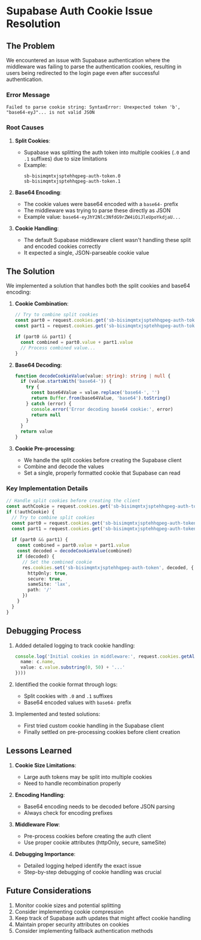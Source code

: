 # Supabase Auth Cookie Issue Resolution

## The Problem

We encountered an issue with Supabase authentication where the middleware was failing to parse the authentication cookies, resulting in users being redirected to the login page even after successful authentication.

### Error Message
```
Failed to parse cookie string: SyntaxError: Unexpected token 'b', "base64-eyJ"... is not valid JSON
```

### Root Causes

1. **Split Cookies**: 
   - Supabase was splitting the auth token into multiple cookies (`.0` and `.1` suffixes) due to size limitations
   - Example:
     ```
     sb-bisimqmtxjsptehhqpeg-auth-token.0
     sb-bisimqmtxjsptehhqpeg-auth-token.1
     ```

2. **Base64 Encoding**:
   - The cookie values were base64 encoded with a `base64-` prefix
   - The middleware was trying to parse these directly as JSON
   - Example value: `base64-eyJhY2Nlc3NfdG9rZW4iOiJleUpoYkdjaU...`

3. **Cookie Handling**:
   - The default Supabase middleware client wasn't handling these split and encoded cookies correctly
   - It expected a single, JSON-parseable cookie value

## The Solution

We implemented a solution that handles both the split cookies and base64 encoding:

1. **Cookie Combination**:
   ```typescript
   // Try to combine split cookies
   const part0 = request.cookies.get('sb-bisimqmtxjsptehhqpeg-auth-token.0')
   const part1 = request.cookies.get('sb-bisimqmtxjsptehhqpeg-auth-token.1')
   
   if (part0 && part1) {
     const combined = part0.value + part1.value
     // Process combined value...
   }
   ```

2. **Base64 Decoding**:
   ```typescript
   function decodeCookieValue(value: string): string | null {
     if (value.startsWith('base64-')) {
       try {
         const base64Value = value.replace('base64-', '')
         return Buffer.from(base64Value, 'base64').toString()
       } catch (error) {
         console.error('Error decoding base64 cookie:', error)
         return null
       }
     }
     return value
   }
   ```

3. **Cookie Pre-processing**:
   - We handle the split cookies before creating the Supabase client
   - Combine and decode the values
   - Set a single, properly formatted cookie that Supabase can read

### Key Implementation Details

```typescript
// Handle split cookies before creating the client
const authCookie = request.cookies.get('sb-bisimqmtxjsptehhqpeg-auth-token')
if (!authCookie) {
  // Try to combine split cookies
  const part0 = request.cookies.get('sb-bisimqmtxjsptehhqpeg-auth-token.0')
  const part1 = request.cookies.get('sb-bisimqmtxjsptehhqpeg-auth-token.1')
  
  if (part0 && part1) {
    const combined = part0.value + part1.value
    const decoded = decodeCookieValue(combined)
    if (decoded) {
      // Set the combined cookie
      res.cookies.set('sb-bisimqmtxjsptehhqpeg-auth-token', decoded, {
        httpOnly: true,
        secure: true,
        sameSite: 'lax',
        path: '/'
      })
    }
  }
}
```

## Debugging Process

1. Added detailed logging to track cookie handling:
   ```typescript
   console.log('Initial cookies in middleware:', request.cookies.getAll().map(c => ({
     name: c.name,
     value: c.value.substring(0, 50) + '...'
   })))
   ```

2. Identified the cookie format through logs:
   - Split cookies with `.0` and `.1` suffixes
   - Base64 encoded values with `base64-` prefix

3. Implemented and tested solutions:
   - First tried custom cookie handling in the Supabase client
   - Finally settled on pre-processing cookies before client creation

## Lessons Learned

1. **Cookie Size Limitations**:
   - Large auth tokens may be split into multiple cookies
   - Need to handle recombination properly

2. **Encoding Handling**:
   - Base64 encoding needs to be decoded before JSON parsing
   - Always check for encoding prefixes

3. **Middleware Flow**:
   - Pre-process cookies before creating the auth client
   - Use proper cookie attributes (httpOnly, secure, sameSite)

4. **Debugging Importance**:
   - Detailed logging helped identify the exact issue
   - Step-by-step debugging of cookie handling was crucial

## Future Considerations

1. Monitor cookie sizes and potential splitting
2. Consider implementing cookie compression
3. Keep track of Supabase auth updates that might affect cookie handling
4. Maintain proper security attributes on cookies
5. Consider implementing fallback authentication methods 
